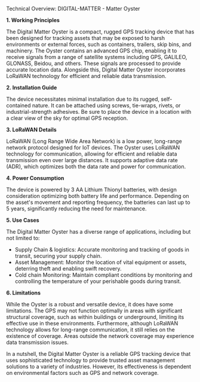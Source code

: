 Technical Overview: DIGITAL-MATTER - Matter Oyster

**1. Working Principles**

The Digital Matter Oyster is a compact, rugged GPS tracking device that has been designed for tracking assets that may be exposed to harsh environments or external forces, such as containers, trailers, skip bins, and machinery. The Oyster contains an advanced GPS chip, enabling it to receive signals from a range of satellite systems including GPS, GALILEO, GLONASS, Beidou, and others. These signals are processed to provide accurate location data. Alongside this, Digital Matter Oyster incorporates LoRaWAN technology for efficient and reliable data transmission.

**2. Installation Guide**

The device necessitates minimal installation due to its rugged, self-contained nature. It can be attached using screws, tie-wraps, rivets, or industrial-strength adhesives. Be sure to place the device in a location with a clear view of the sky for optimal GPS reception.

**3. LoRaWAN Details**

LoRaWAN (Long Range Wide Area Network) is a low power, long-range network protocol designed for IoT devices. The Oyster uses LoRaWAN technology for communication, allowing for efficient and reliable data transmission even over large distances. It supports adaptive data rate (ADR), which optimizes both the data rate and power for communication. 

**4. Power Consumption**

The device is powered by 3 AA Lithium Thionyl batteries, with design consideration optimizing both battery life and performance. Depending on the asset's movement and reporting frequency, the batteries can last up to 5 years, significantly reducing the need for maintenance.

**5. Use Cases**

The Digital Matter Oyster has a diverse range of applications, including but not limited to: 

- Supply Chain & logistics: Accurate monitoring and tracking of goods in transit, securing your supply chain.
- Asset Management: Monitor the location of vital equipment or assets, deterring theft and enabling swift recovery.
- Cold chain Monitoring: Maintain compliant conditions by monitoring and controlling the temperature of your perishable goods during transit.

**6. Limitations**

While the Oyster is a robust and versatile device, it does have some limitations. The GPS may not function optimally in areas with significant structural coverage, such as within buildings or underground, limiting its effective use in these environments. Furthermore, although LoRaWAN technology allows for long-range communication, it still relies on the existence of coverage. Areas outside the network coverage may experience data transmission issues.

In a nutshell, the Digital Matter Oyster is a reliable GPS tracking device that uses sophisticated technology to provide trusted asset management solutions to a variety of industries. However, its effectiveness is dependent on environmental factors such as GPS and network coverage.